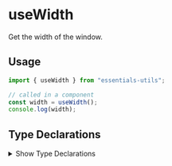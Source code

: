 # useWidth

Get the width of the window.

## Usage

```js
import { useWidth } from "essentials-utils";

// called in a component
const width = useWidth();
console.log(width);
```

## Type Declarations

<details>
  <summary class="italic cursor-pointer">Show Type Declarations</summary>

```ts
export declare function useWidth(): number;
```
</details>